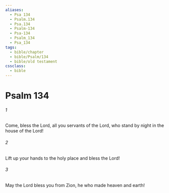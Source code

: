 ```yaml
---
aliases:
  - Psa 134
  - Psalm.134
  - Psa.134
  - Psalm-134
  - Psa-134
  - Psalm_134
  - Psa_134
tags:
  - bible/chapter
  - bible/Psalm/134
  - bible/old testament
cssclass:
  - bible
---
```


# Psalm 134

###### 1
Come, bless the Lord, all you servants of the Lord, who stand by night in the house of the Lord!
###### 2
Lift up your hands to the holy place and bless the Lord!
###### 3
May the Lord bless you from Zion, he who made heaven and earth!


